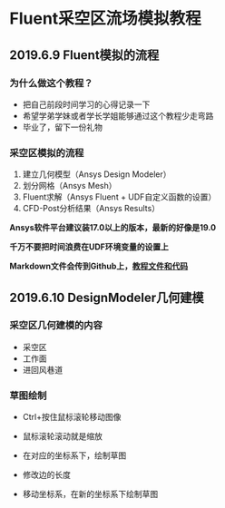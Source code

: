 # Fluent采空区流场模拟教程

## 2019.6.9 Fluent模拟的流程

### 为什么做这个教程？

- 把自己前段时间学习的心得记录一下
- 希望学弟学妹或者学长学姐能够通过这个教程少走弯路
- 毕业了，留下一份礼物

### 采空区模拟的流程

1. 建立几何模型（Ansys Design Modeler）
2. 划分网格（Ansys Mesh）
3. Fluent求解（Ansys Fluent + UDF自定义函数的设置）
4. CFD-Post分析结果（Ansys Results）

**Ansys软件平台建议装17.0以上的版本，最新的好像是19.0**

**千万不要把时间浪费在UDF环境变量的设置上**

**Markdown文件会传到Github上，[教程文件和代码](https://github.com/bbkgl/goaf)**

##  2019.6.10 DesignModeler几何建模

### 采空区几何建模的内容

- 采空区
- 工作面
- 进回风巷道

### 草图绘制

- Ctrl+按住鼠标滚轮移动图像
- 鼠标滚轮滚动就是缩放

- 在对应的坐标系下，绘制草图
- 修改边的长度
- 移动坐标系，在新的坐标系下绘制草图